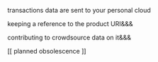 transactions data are sent to your personal cloud

keeping a reference to the product URI&&&

contributing to crowdsource data on it&&&


[[
planned obsolescence
]]
